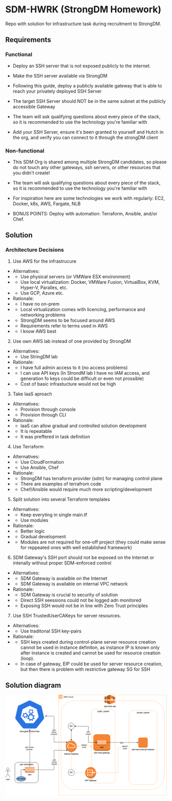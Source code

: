# SDM-HWRK (StrongDM Homework)

Repo with solution for infrastructure task during recruitment to StrongDM.

## Requirements

### Functional

- Deploy an SSH server that is not exposed publicly to the internet. 

- Make the SSH server available via StrongDM

- Following this guide, deploy a publicly available gateway that is able to reach your privately deployed SSH Server

- The target SSH Server should NOT be in the same subnet at the publicly accessible Gateway

- The team will ask qualifying questions about every piece of the stack, so it is recommended to use the technology you're familiar with

- Add your SSH Server, ensure it's been granted to yourself and Hutch in the org, and verify you can connect to it through the strongDM client

### Non-functional
- This SDM Org is shared among multiple StrongDM candidates, so please do not touch any other gateways, ssh servers, or other resources that you didn't create!

- The team will ask qualifying questions about every piece of the stack, so it is recommended to use the technology you're familiar with

- For inspiration here are some technologies we work with regularly: EC2, Docker, k8s, AWS, Fargate, NLB

- BONUS POINTS: Deploy with automation: Terraform, Ansible, and/or Chef.

## Solution
### Architecture Decisions
1. Use AWS for the infrastrucure
- Alternatives:
- - Use physical servers (or VMWare ESX environment)
- - Use local virtualization: Docker, VMWare Fusion, VirtualBox, KVM, Hyper-V, Paralles, etc.
- - Use GCP, Azure etc.
- Rationale:
- - I have no on-prem 
- - Local virtualization comes with licencing, performance and networking problems
- - StrongDM seems to be focused around AWS
- - Requirements refer to terms used in AWS
- - I know AWS best
2. Use own AWS lab instead of one provided by StrongDM
- Alternatives:
- - Use StringDM lab
- Rationale:
- - I have full admin access to it (no access problems)
- - I can use API keys (In StrondM lab I have no IAM access, and generation fo keys could be difficult or even not prossible)
- - Cost of basic infrastucture would not be high
3. Take IaaS aproach
- Alternatives:
- - Provision through console
- - Provision through CLI
- Rationale:
- - IaaS can allow gradual and controlled solution development
- - It is repeatable
- - It was preffered in task definition
4. Use Terraform
- Alternatives:
- - Use CloudFormation
- - Use Ansible, Chef 
- Rationale:
- - StrongDM has terraform provider (sdm) for managing control plane
- - There are examples of terrafrom code
- - Chef/Ansible would require much more scripting/development 
5. Split solution into several Terraform templates
- Alternatives:
- - Keep everyting in single main.tf
- - Use modules
- Rationale:
- - Better logic
- - Gradual development
- - Modules are not required for one-off project (they could make sense for reppeated ones with well established framework)
6. SDM Gateway's SSH port should not be exposed on the Internet or  intenally without proper SDM-enforced control
- Alternatives:
- - SDM Gateway is avaialble on the Internet
- - SDM Gateway is available on internal VPC network
- Rationale:
- - SDM Gateway is crucial to security of solution
- - Direct SSH seessions could not be logged adn monitored
- - Exposing SSH would not be in line with Zero Trust principles
7. Use SSH TrustedUserCAKeys for server resources.
- Alternatives:
- - Use traditonal SSH key-pairs
- Rationale:
- - SSH keys created during control-plane server resource creation cannot be used in instance definiton, as instance IP is known only after instance is created and cannot be used for resource creation (loop).
- - In case of gateway, EIP could be used for server resource creation, but then there is problem with restrictive gateway SG for SSH

## Solution diagram

![Network Diagram](network-diagram.drawio.png)